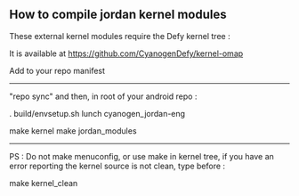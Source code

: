 How to compile jordan kernel modules
------------------------------------

These external kernel modules require the Defy kernel tree : 

It is available at https://github.com/CyanogenDefy/kernel-omap

Add <project path="kernel" name="tpruvot/kernel-omap" /> to your repo manifest

---

"repo sync" and then, in root of your android repo :

 . build/envsetup.sh
 lunch cyanogen_jordan-eng

 make kernel
 make jordan_modules

---

PS : Do not make menuconfig, or use make in kernel tree, if you have an error reporting
the kernel source is not clean, type before :

 make kernel_clean

